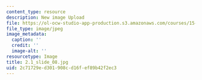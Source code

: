 ```yaml
---
content_type: resource
description: New image Upload
file: https://ol-ocw-studio-app-production.s3.amazonaws.com/courses/15-s21-nuts-and-bolts-of-business-plans-january-iap-2014/2c71729ed301908cd16fef89b42f2ec3_2.1_slide_08.jpg
file_type: image/jpeg
image_metadata:
  caption: ''
  credit: ''
  image-alt: ''
resourcetype: Image
title: 2.1_slide_08.jpg
uid: 2c71729e-d301-908c-d16f-ef89b42f2ec3
---
```

